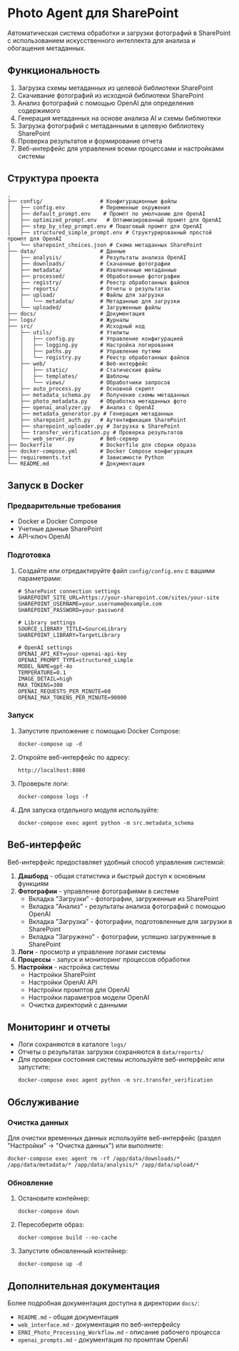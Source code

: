 # Photo Agent для SharePoint

Автоматическая система обработки и загрузки фотографий в SharePoint с использованием искусственного интеллекта для анализа и обогащения метаданных.

## Функциональность

1. Загрузка схемы метаданных из целевой библиотеки SharePoint
2. Скачивание фотографий из исходной библиотеки SharePoint
3. Анализ фотографий с помощью OpenAI для определения содержимого
4. Генерация метаданных на основе анализа AI и схемы библиотеки
5. Загрузка фотографий с метаданными в целевую библиотеку SharePoint
6. Проверка результатов и формирование отчета
7. Веб-интерфейс для управления всеми процессами и настройками системы

## Структура проекта

```
.
├── config/                  # Конфигурационные файлы
│   ├── config.env           # Переменные окружения
│   ├── default_prompt.env    # Промпт по умолчанию для OpenAI
│   ├── optimized_prompt.env   # Оптимизированный промпт для OpenAI
│   ├── step_by_step_prompt.env # Пошаговый промпт для OpenAI
│   ├── structured_simple_prompt.env # Структурированный простой промпт для OpenAI
│   └── sharepoint_choices.json # Схема метаданных SharePoint
├── data/                    # Данные
│   ├── analysis/            # Результаты анализа OpenAI
│   ├── downloads/           # Скачанные фотографии
│   ├── metadata/            # Извлеченные метаданные
│   ├── processed/           # Обработанные фотографии
│   ├── registry/            # Реестр обработанных файлов
│   ├── reports/             # Отчеты о результатах
│   ├── upload/              # Файлы для загрузки
│   │   └── metadata/        # Метаданные для загрузки
│   └── uploaded/            # Загруженные файлы
├── docs/                    # Документация
├── logs/                    # Журналы
├── src/                     # Исходный код
│   ├── utils/               # Утилиты
│   │   ├── config.py        # Управление конфигурацией
│   │   ├── logging.py       # Настройка логирования
│   │   ├── paths.py         # Управление путями
│   │   └── registry.py      # Реестр обработанных файлов
│   ├── web/                 # Веб-интерфейс
│   │   ├── static/          # Статические файлы
│   │   ├── templates/       # Шаблоны
│   │   └── views/           # Обработчики запросов
│   ├── auto_process.py      # Основной скрипт
│   ├── metadata_schema.py   # Получение схемы метаданных
│   ├── photo_metadata.py    # Обработка метаданных фото
│   ├── openai_analyzer.py   # Анализ с OpenAI
│   ├── metadata_generator.py # Генерация метаданных
│   ├── sharepoint_auth.py   # Аутентификация SharePoint
│   ├── sharepoint_uploader.py # Загрузка в SharePoint
│   ├── transfer_verification.py # Проверка результатов
│   └── web_server.py        # Веб-сервер
├── Dockerfile               # Dockerfile для сборки образа
├── docker-compose.yml       # Docker Compose конфигурация
├── requirements.txt         # Зависимости Python
└── README.md                # Документация
```

## Запуск в Docker

### Предварительные требования

- Docker и Docker Compose
- Учетные данные SharePoint
- API-ключ OpenAI

### Подготовка

1. Создайте или отредактируйте файл `config/config.env` с вашими параметрами:
   ```
   # SharePoint connection settings
   SHAREPOINT_SITE_URL=https://your-sharepoint.com/sites/your-site
   SHAREPOINT_USERNAME=your.username@example.com
   SHAREPOINT_PASSWORD=your-password

   # Library settings
   SOURCE_LIBRARY_TITLE=SourceLibrary
   SHAREPOINT_LIBRARY=TargetLibrary

   # OpenAI settings
   OPENAI_API_KEY=your-openai-api-key
   OPENAI_PROMPT_TYPE=structured_simple
   MODEL_NAME=gpt-4o
   TEMPERATURE=0.1
   IMAGE_DETAIL=high
   MAX_TOKENS=300
   OPENAI_REQUESTS_PER_MINUTE=60
   OPENAI_MAX_TOKENS_PER_MINUTE=90000
   ```

### Запуск

1. Запустите приложение с помощью Docker Compose:
   ```
   docker-compose up -d
   ```

2. Откройте веб-интерфейс по адресу:
   ```
   http://localhost:8080
   ```

3. Проверьте логи:
   ```
   docker-compose logs -f
   ```

4. Для запуска отдельного модуля используйте:
   ```
   docker-compose exec agent python -m src.metadata_schema
   ```

## Веб-интерфейс

Веб-интерфейс предоставляет удобный способ управления системой:

1. **Дашборд** - общая статистика и быстрый доступ к основным функциям
2. **Фотографии** - управление фотографиями в системе
   - Вкладка "Загрузки" - фотографии, загруженные из SharePoint
   - Вкладка "Анализ" - результаты анализа фотографий с помощью OpenAI
   - Вкладка "Загрузка" - фотографии, подготовленные для загрузки в SharePoint
   - Вкладка "Загружено" - фотографии, успешно загруженные в SharePoint
3. **Логи** - просмотр и управление логами системы
4. **Процессы** - запуск и мониторинг процессов обработки
5. **Настройки** - настройка системы
   - Настройки SharePoint
   - Настройки OpenAI API
   - Настройки промптов для OpenAI
   - Настройки параметров модели OpenAI
   - Очистка директорий с данными

## Мониторинг и отчеты

- Логи сохраняются в каталоге `logs/`
- Отчеты о результатах загрузки сохраняются в `data/reports/`
- Для проверки состояния системы используйте веб-интерфейс или запустите:
  ```
  docker-compose exec agent python -m src.transfer_verification
  ```

## Обслуживание

### Очистка данных

Для очистки временных данных используйте веб-интерфейс (раздел "Настройки" -> "Очистка данных") или выполните:
```
docker-compose exec agent rm -rf /app/data/downloads/* /app/data/metadata/* /app/data/analysis/* /app/data/upload/*
```

### Обновление

1. Остановите контейнер:
   ```
   docker-compose down
   ```

2. Пересоберите образ:
   ```
   docker-compose build --no-cache
   ```

3. Запустите обновленный контейнер:
   ```
   docker-compose up -d
   ```

## Дополнительная документация

Более подробная документация доступна в директории `docs/`:

- `README.md` - общая документация
- `web_interface.md` - документация по веб-интерфейсу
- `ERNI_Photo_Processing_Workflow.md` - описание рабочего процесса
- `openai_prompts.md` - документация по промптам OpenAI
